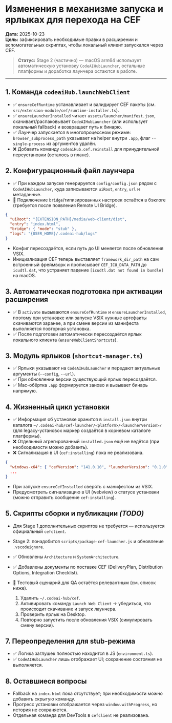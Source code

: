 # Изменения в механизме запуска и ярлыках для перехода на CEF

**Дата:** 2025-10-23  
**Цель:** зафиксировать необходимые правки в расширении и вспомогательных скриптах, чтобы локальный клиент запускался через CEF.

> **Статус:** Stage 2 (частично) — macOS arm64 использует автоматическую установку `CodeAIHubLauncher`, остальные платформы и доработка лаунчера остаются в работе.

---

## 1. Команда `codeaiHub.launchWebClient`
- ✅ `ensureCefRuntime` устанавливает и валидирует CEF пакеты (см. `src/extension-module/cef/runtime-installer.ts`).
- ✅ `ensureLauncherInstalled` читает `assets/launcher/manifest.json`, скачивает/распаковывает `CodeAIHubLauncher` (или использует локальный fallback) и возвращает путь к бинарю.
- ✅ Лаунчер запускается в многопроцессном режиме: `browser_subprocess_path` указывает на helper внутри `.app`, флаг `--single-process` из аргументов удалён.
- ❌ Добавить команду `codeaiHub.cef.reinstall` для принудительной переустановки (осталось в плане).

## 2. Конфигурационный файл лаунчера
- ✅ При каждом запуске генерируется `config/config.json` рядом с `CodeAIHubLauncher`, куда записываются `uiRoot`, `entry`, `url` и метаданные.
- 🔄 Подключение `bridge`/типизированных настроек остаётся в бэклоге (требуется после появления Remote UI Bridge).
```json
{
  "uiRoot": "{EXTENSION_PATH}/media/web-client/dist",
  "entry": "index.html",
  "bridge": { "mode": "stub" },
  "logs": "{USER_HOME}/.codeai-hub/logs"
}
```
- Конфиг пересоздаётся, если путь до UI меняется после обновления VSIX.
- Инициализация CEF теперь выставляет `framework_dir_path` на сам встроенный фреймворк и прописывает `CEF_ICU_DATA_PATH` до `icudtl.dat`, что устраняет падение `[icudtl.dat not found in bundle]` на macOS.

## 3. Автоматическая подготовка при активации расширения
- ✅ В `activate` вызываются `ensureCefRuntime` и `ensureLauncherInstalled`, поэтому при установке или запуске VSIX нужные артефакты скачиваются заранее, а при смене версии из манифеста выполняется повторная установка.
- ✅ После подготовки автоматически пересоздаётся ярлык локального клиента (`ensureWebClientShortcuts`).

## 3. Модуль ярлыков (`shortcut-manager.ts`)
- ✅ Ярлыки указывают на `CodeAIHubLauncher` и передают актуальные аргументы (`--config`, `--url`).
- ✅ При обновлении версии существующий ярлык пересоздаётся.
- ✅ Mac-обёртка `.app` формируется заново и вызывает бинарь напрямую.

## 4. Жизненный цикл установки
- ✅ Информация об установке хранится в `install.json` внутри каталога `~/.codeai-hub/cef-launcher/<platform>/<launcherVersion>/` (для legacy-установок маркер создаётся в корневом каталоге платформы).
- ❌ Отдельный агрегированный `installed.json` ещё не ведётся (при необходимости можно добавить).
- ❌ Сигнализация в UI (`cef:installing`) пока не реализована.
```json
{
  "windows-x64": { "cefVersion": "141.0.10", "launcherVersion": "0.1.0", "installedAt": "2025-10-23T12:00:00Z" },
  ...
}
```
- При запуске `ensureCefInstalled` сверять с манифестом из VSIX.
- Предусмотреть сигнализацию в UI (webview) о статусе установки (можно отправить сообщение `cef:installing`).

## 5. Скрипты сборки и публикации *(TODO)*
- Для Stage 1 дополнительных скриптов не требуется — используется официальный `cefclient`.
- Stage 2: понадобится `scripts/package-cef-launcher.js` и обновление `.vscodeignore`.

- ✅ Обновлены `Architecture` и `SystemArchitecture`.
- ✅ Добавлены документы по поставке CEF (DeliveryPlan, Distribution Options, Integration Checklist).
- 📌 Тестовый сценарий для QA остаётся релевантным (см. список ниже).
  1. Удалить `~/.codeai-hub/cef`.
  2. Активировать команду `Launch Web Client` → убедиться, что происходит скачивание и запуск лаунчера.
  3. Проверить ярлык на Desktop.
  4. Повторно запустить после обновления VSIX (симулировать смену версии).

## 7. Переопределения для stub-режима
- ✅ Логика заглушек полностью находится в JS (`environment.ts`).
- ✅ `CodeAIHubLauncher` лишь отображает UI; сохранение состояния не выполняется.

## 8. Оставшиеся вопросы
- Fallback на `index.html` пока отсутствует; при необходимости можно добавить скрытую команду.
- Прогресс установки отображается через `window.withProgress`, но история не сохраняется.
- Отдельная команда для DevTools в `cefclient` не реализована.
